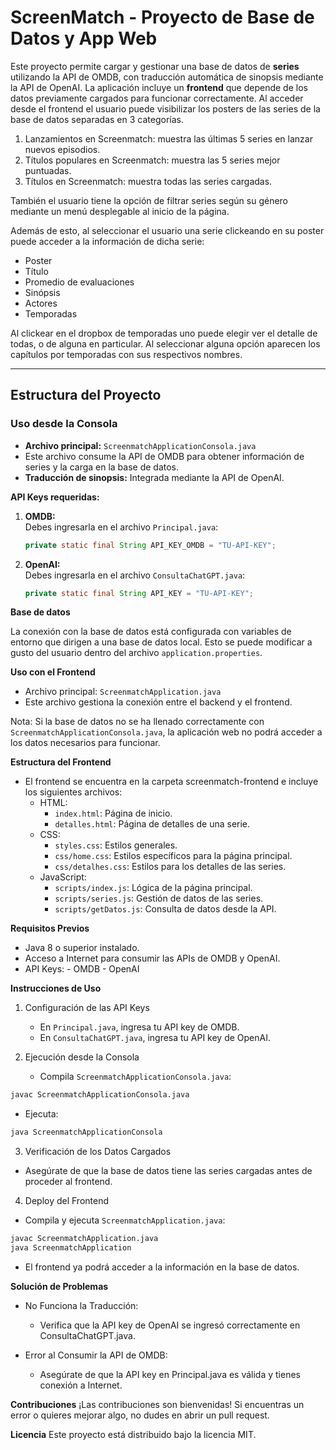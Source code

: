 # ScreenMatch - Proyecto de Base de Datos y App Web

Este proyecto permite cargar y gestionar una base de datos de **series** utilizando la API de OMDB, con traducción automática de sinopsis mediante la API de OpenAI. La aplicación incluye un **frontend** que depende de los datos previamente cargados para funcionar correctamente.
Al acceder desde el frontend el usuario puede visibilizar los posters de las series de la base de datos separadas en 3 categorías.
   1. Lanzamientos en Screenmatch: muestra las últimas 5 series en lanzar nuevos episodios.
   2. Títulos populares en Screenmatch: muestra las 5 series mejor puntuadas.
   3. Títulos en Screenmatch: muestra todas las series cargadas.

También el usuario tiene la opción de filtrar series según su género mediante un menú desplegable al inicio de la página.

Además de esto, al seleccionar el usuario una serie clickeando en su poster puede acceder a la información de dicha serie:
   - Poster
   - Título
   - Promedio de evaluaciones
   - Sinópsis
   - Actores
   - Temporadas

Al clickear en el dropbox de temporadas uno puede elegir ver el detalle de todas, o de alguna en particular.
Al seleccionar alguna opción aparecen los capítulos por temporadas con sus respectivos nombres.

---

## Estructura del Proyecto

### Uso desde la Consola
- **Archivo principal:** `ScreenmatchApplicationConsola.java`  
- Este archivo consume la API de OMDB para obtener información de series y la carga en la base de datos.  
- **Traducción de sinopsis:** Integrada mediante la API de OpenAI.  

**API Keys requeridas:**
1. **OMDB:**  
   Debes ingresarla en el archivo `Principal.java`:
   ```java
   private static final String API_KEY_OMDB = "TU-API-KEY";
2. **OpenAI:**  
   Debes ingresarla en el archivo `ConsultaChatGPT.java`:
   ```java
   private static final String API_KEY = "TU-API-KEY";
   ```
**Base de datos**

La conexión con la base de datos está configurada con variables de entorno que dirigen a una base de datos local. Esto se puede modificar a gusto del usuario dentro del archivo `application.properties`.

**Uso con el Frontend**
- Archivo principal: `ScreenmatchApplication.java`
- Este archivo gestiona la conexión entre el backend y el frontend.

Nota:
Si la base de datos no se ha llenado correctamente con `ScreenmatchApplicationConsola.java`, la aplicación web no podrá acceder a los datos necesarios para funcionar.

**Estructura del Frontend**
- El frontend se encuentra en la carpeta screenmatch-frontend e incluye los siguientes archivos:
   - HTML:
      - `index.html`: Página de inicio.
      - `detalles.html`: Página de detalles de una serie.
   - CSS:
      - `styles.css`: Estilos generales.
      - `css/home.css`: Estilos específicos para la página principal.
      - `css/detalhes.css`: Estilos para los detalles de las series.
   - JavaScript:
      - `scripts/index.js`: Lógica de la página principal.
      - `scripts/series.js`: Gestión de datos de las series.
      - `scripts/getDatos.js`: Consulta de datos desde la API.

**Requisitos Previos**
- Java 8 o superior instalado.
- Acceso a Internet para consumir las APIs de OMDB y OpenAI.
- API Keys:
      - OMDB
      - OpenAI

**Instrucciones de Uso**
1. Configuración de las API Keys
   - En `Principal.java`, ingresa tu API key de OMDB.
   - En `ConsultaChatGPT.java`, ingresa tu API key de OpenAI.

2. Ejecución desde la Consola
   - Compila `ScreenmatchApplicationConsola.java`:
```bash
javac ScreenmatchApplicationConsola.java
```

- Ejecuta:
```bash
java ScreenmatchApplicationConsola
```

3. Verificación de los Datos Cargados
- Asegúrate de que la base de datos tiene las series cargadas antes de proceder al frontend.

4. Deploy del Frontend
- Compila y ejecuta `ScreenmatchApplication.java`:
```bash
javac ScreenmatchApplication.java
java ScreenmatchApplication
```
- El frontend ya podrá acceder a la información en la base de datos.

**Solución de Problemas**
- No Funciona la Traducción:
   - Verifica que la API key de OpenAI se ingresó correctamente en ConsultaChatGPT.java.

- Error al Consumir la API de OMDB:
   - Asegúrate de que la API key en Principal.java es válida y tienes conexión a Internet.

**Contribuciones**
¡Las contribuciones son bienvenidas! Si encuentras un error o quieres mejorar algo, no dudes en abrir un pull request.

**Licencia**
Este proyecto está distribuido bajo la licencia MIT.
